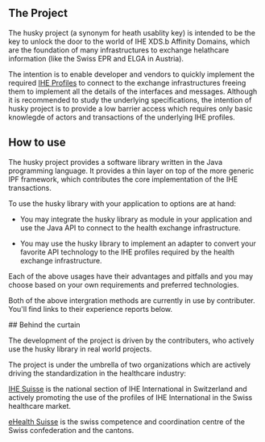 ## The Project

The husky project (a synonym for heath usablity key) is intended to be
the key to unlock the door to the world of IHE XDS.b Affinity Domains, which
are the foundation of many infrastructures to exchange helathcare information
(like the Swiss EPR and ELGA in Austria).  

The intention is to enable developer and vendors to quickly implement the
required [IHE Profiles](https://profiles.ihe.net) to connect to the exchange
infrastructures freeing them to implement all the details of the interfaces
and messages. Although it is recommended to study the underlying specifications,
the intention of husky project is to provide a low barrier access which requires
only basic knowlegde of actors and transactions of the underlying IHE profiles.

## How to use

The husky project provides a software library written in the Java programming
language. It provides a thin layer on top of the more generic IPF framework,
which contributes the core implementation of the IHE transactions.

To use the husky library with your application to options are at hand:

- You may integrate the husky library as module in your application and use
the Java API to connect to the health exchange infrastructure.

- You may use the husky library to implement an adapter to convert your
favorite API technology to the IHE profiles required by the health exchange
infrastructure.

Each of the above usages have their advantages and pitfalls and you may choose
based on your own requirements and preferred technologies.

Both of the above intergration methods are currently in use by contributer.
You'll find links to their experience reports below.       

## Behind the curtain

The development of the project is driven by the contributers, who actively use
the husky library in real world projects.

The project is under the umbrella of two organizations which are actively driving
the standardization in the healthcare industry:

[IHE Suisse](https://www.ihe-suisse.ch/) is the national section of IHE
International in Switzerland and actively promoting the use of the profiles of
IHE International in the Swiss healthcare market.

[eHealth Suisse](https://www.e-health-suisse.ch/) is the swiss competence and
coordination centre of the Swiss confederation and the cantons.

